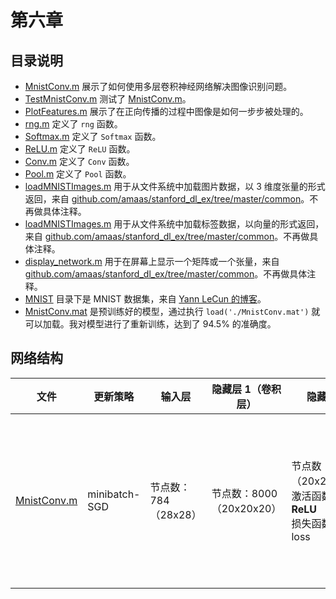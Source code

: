 # 第六章

## 目录说明

- [MnistConv.m](./MnistConv.m) 展示了如何使用多层卷积神经网络解决图像识别问题。
- [TestMnistConv.m](./TestMnistConv.m) 测试了 [MnistConv.m](./MnistConv.m)。
- [PlotFeatures.m](./PlotFeatures.m) 展示了在正向传播的过程中图像是如何一步步被处理的。
- [rng.m](./rng.m) 定义了 `rng` 函数。
- [Softmax.m](./Softmax.m) 定义了 `Softmax` 函数。
- [ReLU.m](./ReLU.m) 定义了 `ReLU` 函数。
- [Conv.m](./Conv.m) 定义了 `Conv` 函数。
- [Pool.m](./Pool.m) 定义了 `Pool` 函数。
- [loadMNISTImages.m](./loadMNISTImages.m) 用于从文件系统中加载图片数据，以 3 维度张量的形式返回，来自 [github.com/amaas/stanford_dl_ex/tree/master/common](https://github.com/amaas/stanford_dl_ex/tree/master/common)。不再做具体注释。
- [loadMNISTImages.m](./loadMNISTImages.m) 用于从文件系统中加载标签数据，以向量的形式返回，来自 [github.com/amaas/stanford_dl_ex/tree/master/common](https://github.com/amaas/stanford_dl_ex/tree/master/common)。不再做具体注释。
- [display_network.m](./display_network.m) 用于在屏幕上显示一个矩阵或一个张量，来自 [github.com/amaas/stanford_dl_ex/tree/master/common](https://github.com/amaas/stanford_dl_ex/tree/master/common)。不再做具体注释。
- [MNIST](./MNIST/) 目录下是 MNIST 数据集，来自 [Yann LeCun 的博客](http://yann.lecun.com/exdb/mnist/)。
- [MnistConv.mat](./MnistConv.mat) 是预训练好的模型，通过执行 `load('./MnistConv.mat')` 就可以加载。我对模型进行了重新训练，达到了 94.5% 的准确度。

## 网络结构

| 文件                         | 更新策略      | 输入层               | 隐藏层 1（卷积层）       | 隐藏层 2                                                              | 隐藏层 3（池化层）       | 隐藏层 4     | 隐藏层 5                                                 | 输出层                                                                    |
| ---------------------------- | ------------- | -------------------- | ------------------------ | --------------------------------------------------------------------- | ------------------------ | ------------ | -------------------------------------------------------- | ------------------------------------------------------------------------- |
| [MnistConv.m](./MnistConv.m) | minibatch-SGD | 节点数：784（28x28） | 节点数：8000（20x20x20） | 节点数：8000（20x20x20）<br/>激活函数：**ReLU**<br/>损失函数：L2 loss | 节点数：2000（10x10x20） | 节点数：2000 | 节点数：100<br/>激活函数：**ReLU**<br/>损失函数：L2 loss | 节点数：10<br/>激活函数：**softmax**<br/>损失函数：**cross entropy loss** |
